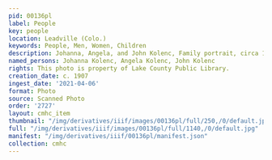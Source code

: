 ```yaml
---
pid: 00136pl
label: People
key: people
location: Leadville (Colo.)
keywords: People, Men, Women, Children
description: Johanna, Angela, and John Kolenc, Family portrait, circa 1907
named_persons: Johanna Kolenc, Angela Kolenc, John Kolenc
rights: This photo is property of Lake County Public Library.
creation_date: c. 1907
ingest_date: '2021-04-06'
format: Photo
source: Scanned Photo
order: '2727'
layout: cmhc_item
thumbnail: "/img/derivatives/iiif/images/00136pl/full/250,/0/default.jpg"
full: "/img/derivatives/iiif/images/00136pl/full/1140,/0/default.jpg"
manifest: "/img/derivatives/iiif/00136pl/manifest.json"
collection: cmhc
---
```

